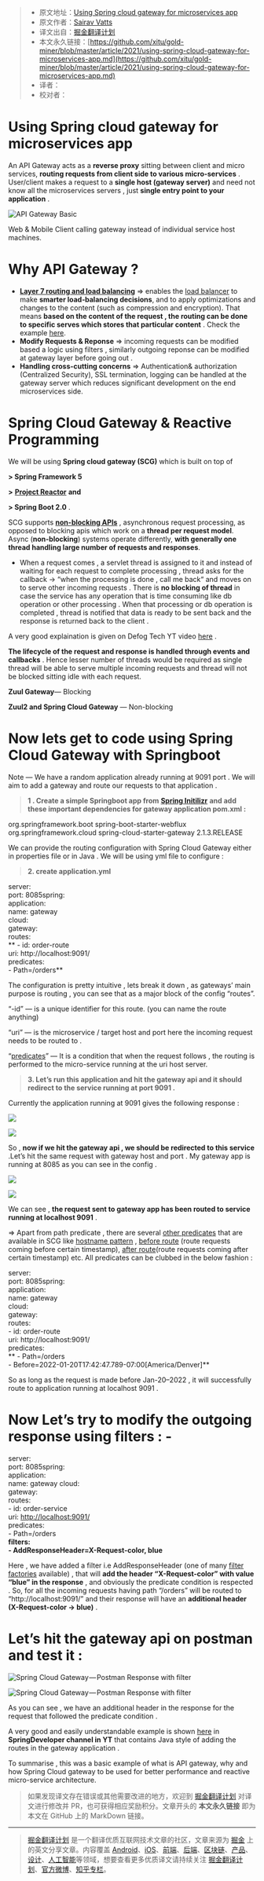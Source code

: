 > * 原文地址：[Using Spring cloud gateway for microservices app](https://sairavvatts.medium.com/using-spring-cloud-gateway-for-microservices-app-40985e8351)
> * 原文作者：[Sairav Vatts](https://sairavvatts.medium.com/)
> * 译文出自：[掘金翻译计划](https://github.com/xitu/gold-miner)
> * 本文永久链接：[https://github.com/xitu/gold-miner/blob/master/article/2021/using-spring-cloud-gateway-for-microservices-app.md](https://github.com/xitu/gold-miner/blob/master/article/2021/using-spring-cloud-gateway-for-microservices-app.md)
> * 译者：
> * 校对者：

# Using Spring cloud gateway for microservices app

An API Gateway acts as a **reverse proxy** sitting between client and micro services, **routing requests from client side to various micro-services** . User/client makes a request to a **single host (gateway server)** and need not know all the microservices servers , just **single entry point to your application** .

![API Gateway Basic](https://miro.medium.com/max/1106/1*eC8sTN553I4wPpGDo_L4gg.png)

Web & Mobile Client calling gateway instead of individual service host machines.

# **Why API Gateway ?**

* [**Layer 7 routing and load balancing**](https://www.nginx.com/resources/glossary/layer-7-load-balancing/) =\> enables the [load balancer](https://www.nginx.com/resources/glossary/load-balancing/) to make **smarter load‑balancing decisions**, and to apply optimizations and changes to the content (such as compression and encryption). That means **based on the content of the request , the routing can be done to specific serves which stores that particular content** . Check the example [here](https://www.nginx.com/resources/glossary/layer-7-load-balancing/).
* **Modify Requests & Reponse** =\> incoming requests can be modified based a logic using filters , similarly outgoing reponse can be modified at gateway layer before going out .
* **Handling cross-cutting concerns** =\> Authentication& authorization (Centralized Security), SSL termination, logging can be handled at the gateway server which reduces significant development on the end microservices side.

# **Spring Cloud Gateway & Reactive Programming**

We will be using **Spring cloud gateway (**SCG**)** which is built on top of

**\> Spring Framework 5**

**\>** [**Project Reactor**](https://projectreactor.io/) **and**

**\> Spring Boot 2.0** .

SCG supports [**non-blocking APIs**](https://stackoverflow.com/a/56806022/3820753)  , asynchronous request processing, as opposed to blocking apis which work on a **thread per request model**. Async (**non-blocking**) systems operate differently, **with generally one thread handling large number of requests and responses**.

* When a request comes , a servlet thread is assigned to it and instead of waiting for each request to complete processing , thread asks for the callback → “when the processing is done , call me back“ and moves on to serve other incoming requests . There is **no blocking of thread** in case the service has any operation that is time consuming like db operation or other processing . When that processing or db operation is completed , thread is notified that data is ready to be sent back and the response is returned back to the client .

A very good explaination is given on Defog Tech YT video [here](https://youtu.be/M3jNn3HMeWg?t=182) .

**The lifecycle of the request and response is handled through events and callbacks** . Hence lesser number of threads would be required as single thread will be able to serve multiple incoming requests and thread will not be blocked sitting idle with each request.

**Zuul Gateway**— Blocking

**Zuul2 and Spring Cloud Gateway** — Non-blocking

# **Now lets get to code using Spring Cloud Gateway with Springboot**

Note — We have a random application already running at 9091 port . We will aim to add a gateway and route our requests to that application .

> **1 . Create a simple Springboot app from** [**Spring Initilizr**](https://start.spring.io/) **and add these important dependencies for gateway application pom.xml :**

<dependency>    
  <groupId>org.springframework.boot</groupId>  
  <artifactId>spring-boot-starter-webflux</artifactId>  
</dependency><dependency>  
  <groupId>org.springframework.cloud</groupId>  
  <artifactId>spring-cloud-starter-gateway</artifactId>         
  <version>2.1.3.RELEASE</version>  
</dependency>

We can provide the routing configuration with Spring Cloud Gateway either in properties file or in Java . We will be using yml file to configure :

> **2\. create application.yml**

server:  
  port: 8085spring:  
  application:  
    name: gateway     
  cloud:       
    gateway:         
      routes:         
    **  \- id: order-route          
        uri: http://localhost:9091/  
        predicates:                                                                
        \- Path=/orders**

The configuration is pretty intuitive , lets break it down , as gateways’ main purpose is routing , you can see that as a major block of the config “routes”.

“-id” — is a unique identifier for this route. (you can name the route anything)

“uri” — is the microservice / target host and port here the incoming request needs to be routed to .

“[predicates](https://cloud.spring.io/spring-cloud-gateway/reference/html/#gateway-request-predicates-factories)” — It is a condition that when the request follows , the routing is performed to the micro-service running at the uri host server.

> **3\. Let’s run this application and hit the gateway api and it should redirect to the service running at port 9091 .**

Currently the application running at 9091 gives the following response :

![](https://miro.medium.com/max/60/1*XSn2FBqIR_B5jYgmxSS6RA.png?q=20)

![](https://miro.medium.com/max/2740/1*XSn2FBqIR_B5jYgmxSS6RA.png)

So , **now if we hit the gateway api , we should be redirected to this service** .Let’s hit the same request with gateway host and port . My gateway app is running at 8085 as you can see in the config .

![](https://miro.medium.com/max/60/1*CtL5gwmxOjkM8msNaWFnWQ.png?q=20)

![](https://miro.medium.com/max/2748/1*CtL5gwmxOjkM8msNaWFnWQ.png)

We can see , **the request sent to gateway app has been routed to service running at localhost 9091** .

=\> Apart from path predicate , there are several [other predicates](https://cloud.spring.io/spring-cloud-gateway/reference/html/#gateway-request-predicates-factories) that are available in SCG like [hostname pattern](https://cloud.spring.io/spring-cloud-gateway/reference/html/#the-host-route-predicate-factory) , [before route](https://cloud.spring.io/spring-cloud-gateway/reference/html/#the-before-route-predicate-factory) (route requests coming before certain timestamp), [after route](https://cloud.spring.io/spring-cloud-gateway/reference/html/#the-after-route-predicate-factory)(route requests coming after certain timestamp) etc. All predicates can be clubbed in the below fashion :

server:  
  port: 8085spring:  
  application:  
    name: gateway     
  cloud:       
    gateway:         
      routes:         
      \- id: order-route          
        uri: http://localhost:9091/  
        predicates:                                                                
      **  \- Path=/orders  
        \- Before=2022-01-20T17:42:47.789-07:00\[America/Denver\]**

So as long as the request is made before Jan-20–2022 , it will successfully route to application running at localhost 9091 .

# **Now Let’s try to modify the outgoing response using filters : -**

server:  
  port: 8085spring:  
  application:  
    name: gateway cloud:  
    gateway:  
      routes:  
      \- id: order-service  
        uri: [http://localhost:9091/](http://localhost:9091/)  
        predicates:  
        \- Path=/orders  
        **filters:  
        \- AddResponseHeader=X-Request-color, blue**

Here , we have added a filter i.e AddResponseHeader (one of many [filter factories](https://cloud.spring.io/spring-cloud-gateway/reference/html/#gatewayfilter-factories) available) , that will **add the header “X-Request-color” with value “blue” in the response** , and obviously the predicate condition is respected . So, for all the incoming requests having path “/orders” will be routed to “http://localhost:9091/” and their response will have an **additional header (X-Request-color -> blue)** .

# **Let’s hit the gateway api on postman and test it :**

![Spring Cloud Gateway — Postman Response with filter](https://miro.medium.com/max/60/1*viJfGCzHXiylRzFQjN-9CQ.png?q=20)

![Spring Cloud Gateway — Postman Response with filter](https://miro.medium.com/max/2736/1*viJfGCzHXiylRzFQjN-9CQ.png)

As you can see , we have an additional header in the response for the request that followed the predicate condition .

A very good and easily understandable example is shown [here](https://youtu.be/puIJ1Mn9_LE?t=753) in **SpringDeveloper channel in YT** that contains Java style of adding the routes in the gateway application .

To summarise , this was a basic example of what is API gateway, why and how Spring Cloud gateway to be used for better performance and reactive micro-service architecture.

> 如果发现译文存在错误或其他需要改进的地方，欢迎到 [掘金翻译计划](https://github.com/xitu/gold-miner) 对译文进行修改并 PR，也可获得相应奖励积分。文章开头的 **本文永久链接** 即为本文在 GitHub 上的 MarkDown 链接。

---

> [掘金翻译计划](https://github.com/xitu/gold-miner) 是一个翻译优质互联网技术文章的社区，文章来源为 [掘金](https://juejin.im) 上的英文分享文章。内容覆盖 [Android](https://github.com/xitu/gold-miner#android)、[iOS](https://github.com/xitu/gold-miner#ios)、[前端](https://github.com/xitu/gold-miner#前端)、[后端](https://github.com/xitu/gold-miner#后端)、[区块链](https://github.com/xitu/gold-miner#区块链)、[产品](https://github.com/xitu/gold-miner#产品)、[设计](https://github.com/xitu/gold-miner#设计)、[人工智能](https://github.com/xitu/gold-miner#人工智能)等领域，想要查看更多优质译文请持续关注 [掘金翻译计划](https://github.com/xitu/gold-miner)、[官方微博](http://weibo.com/juejinfanyi)、[知乎专栏](https://zhuanlan.zhihu.com/juejinfanyi)。
